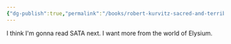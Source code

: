 ```yaml
---
{"dg-publish":true,"permalink":"/books/robert-kurvitz-sacred-and-terrible-air/","tags":["books"],"created":"2024-08-20","updated":"2024-11-11"}
---
```



I think I'm gonna read SATA next. I want more from the world of Elysium.

